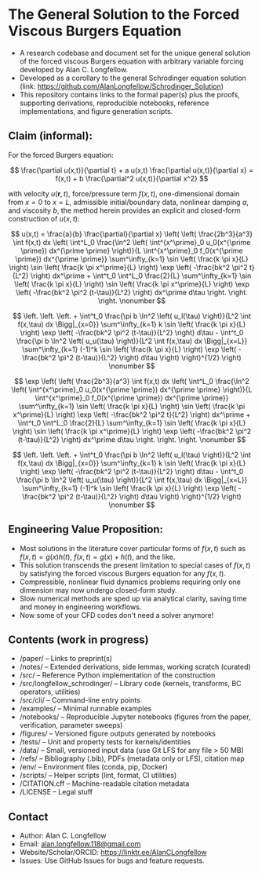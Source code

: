 # The General Solution to the Forced Viscous Burgers Equation

- A research codebase and document set for the unique general solution of the forced viscous Burgers equation with arbitrary variable forcing developed by Alan C. Longfellow.
- Developed as a corollary to the general Schrodinger equation solution (link: https://github.com/AlanLongfellow/Schrodinger_Solution)
- This repository contains links to the formal paper(s) plus the proofs, supporting derivations, reproducible notebooks, reference implementations, and figure generation scripts.

## Claim (informal):

For the forced Burgers equation:

$$
\frac{\partial u(x,t)}{\partial t} + a u(x,t) \frac{\partial u(x,t)}{\partial x} = f(x,t) + b \frac{\partial^2 u(x,t)}{\partial x^2}
$$

with velocity $u \left( \textbf{r}, t \right)$, force/pressure term $f \left(x, t \right)$, one-dimensional domain from $x = 0$ to $x = L$, admissible initial/boundary data, nonlinear damping $a$, and viscosity $b$, the method herein provides an explicit and closed-form construction of $u \left( x, t \right)$:

$$
u(x,t) = \frac{a}{b} \frac{\partial}{\partial x} \left( \left( \frac{2b^3}{a^3} \int f(x,t) dx \left( \int^L_0 \frac{\ln^2 \left( \int^{x^\prime}_0 u_0(x^{\prime \prime}) dx^{\prime \prime} \right)}{L \int^{x^\prime}_0 f_0(x^{\prime \prime}) dx^{\prime \prime}} \sum^\infty_{k=1} \sin \left( \frac{k \pi x}{L} \right) \sin \left( \frac{k \pi x^\prime}{L} \right) \exp \left( -\frac{bk^2 \pi^2 t}{L^2} \right) dx^\prime + \int^t_0 \int^L_0 \frac{2}{L} \sum^\infty_{k=1} \sin \left( \frac{k \pi x}{L} \right) \sin \left( \frac{k \pi x^\prime}{L} \right) \exp \left( -\frac{bk^2 \pi^2 (t-\tau)}{L^2} \right) dx^\prime d\tau \right. \right. \right. \nonumber
$$

$$
\left. \left. \left. + \int^t_0 \frac{\pi b \ln^2 \left( u_l(\tau) \right)}{L^2 \int f(x,\tau) dx \Bigg|_{x=0}} \sum^\infty_{k=1} k \sin \left( \frac{k \pi x}{L} \right) \exp \left( -\frac{bk^2 \pi^2 (t-\tau)}{L^2} \right) d\tau - \int^t_0 \frac{\pi b \ln^2 \left( u_u(\tau) \right)}{L^2 \int f(x,\tau) dx \Bigg|_{x=L}} \sum^\infty_{k=1} (-1)^k \sin \left( \frac{k \pi x}{L} \right) \exp \left( -\frac{bk^2 \pi^2 (t-\tau)}{L^2} \right) d\tau \right) \right)^{1/2} \right) \nonumber
$$

$$
\exp \left( \left( \frac{2b^3}{a^3} \int f(x,t) dx \left( \int^L_0 \frac{\ln^2 \left( \int^{x^\prime}_0 u_0(x^{\prime \prime}) dx^{\prime \prime} \right)}{L \int^{x^\prime}_0 f_0(x^{\prime \prime}) dx^{\prime \prime}} \sum^\infty_{k=1} \sin \left( \frac{k \pi x}{L} \right) \sin \left( \frac{k \pi x^\prime}{L} \right) \exp \left( -\frac{bk^2 \pi^2 t}{L^2} \right) dx^\prime + \int^t_0 \int^L_0 \frac{2}{L} \sum^\infty_{k=1} \sin \left( \frac{k \pi x}{L} \right) \sin \left( \frac{k \pi x^\prime}{L} \right) \exp \left( -\frac{bk^2 \pi^2 (t-\tau)}{L^2} \right) dx^\prime d\tau \right. \right. \right. \nonumber
$$

$$
\left. \left. \left. + \int^t_0 \frac{\pi b \ln^2 \left( u_l(\tau) \right)}{L^2 \int f(x,\tau) dx \Bigg|_{x=0}} \sum^\infty_{k=1} k \sin \left( \frac{k \pi x}{L} \right) \exp \left( -\frac{bk^2 \pi^2 (t-\tau)}{L^2} \right) d\tau - \int^t_0 \frac{\pi b \ln^2 \left( u_u(\tau) \right)}{L^2 \int f(x,\tau) dx \Bigg|_{x=L}} \sum^\infty_{k=1} (-1)^k \sin \left( \frac{k \pi x}{L} \right) \exp \left( -\frac{bk^2 \pi^2 (t-\tau)}{L^2} \right) d\tau \right) \right)^{1/2} \right) \nonumber
$$

## Engineering Value Proposition:

- Most solutions in the literature cover particular forms of $f(x,t)$ such as $f(x,t) = g(x)h(t)$, $f(x,t) = g(x) + h(t)$, and the like. 
- This solution transcends the present limitation to special cases of $f(x,t)$ by satisfying the forced viscous Burgers equation for any $f(x,t)$.
- Compressible, nonlinear fluid dynamics problems requiring only one dimension may now undergo closed-form study.
- Slow numerical methods are sped up via analytical clarity, saving time and money in engineering workflows.
- Now some of your CFD codes don't need a solver anymore!
  
## Contents (work in progress)

- /paper/ – Links to preprint(s)
- /notes/ – Extended derivations, side lemmas, working scratch (curated)
- /src/ – Reference Python implementation of the construction
- /src/longfellow_schrodinger/ – Library code (kernels, transforms, BC operators, utilities)
- /src/cli/ – Command-line entry points
- /examples/ – Minimal runnable examples
- /notebooks/ – Reproducible Jupyter notebooks (figures from the paper, verification, parameter sweeps)
- /figures/ – Versioned figure outputs generated by notebooks
- /tests/ – Unit and property tests for kernels/identities
- /data/ – Small, versioned input data (use Git LFS for any file > 50 MB)
- /refs/ – Bibliography (.bib), PDFs (metadata only or LFS), citation map
- /env/ – Environment files (conda, pip, Docker)
- /scripts/ – Helper scripts (lint, format, CI utilities)
- /CITATION.cff – Machine-readable citation metadata
- /LICENSE – Legal stuff

## Contact

- Author: Alan C. Longfellow
- Email: alan.longfellow.118@gmail.com
- Website/Scholar/ORCID: https://linktr.ee/AlanCLongfellow
- Issues: Use GitHub Issues for bugs and feature requests.
